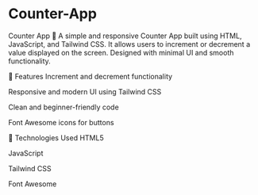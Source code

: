 # Counter-App
Counter App 🔢
A simple and responsive Counter App built using HTML, JavaScript, and Tailwind CSS. It allows users to increment or decrement a value displayed on the screen. Designed with minimal UI and smooth functionality.

🚀 Features
Increment and decrement functionality

Responsive and modern UI using Tailwind CSS

Clean and beginner-friendly code

Font Awesome icons for buttons

📁 Technologies Used
HTML5

JavaScript

Tailwind CSS

Font Awesome
